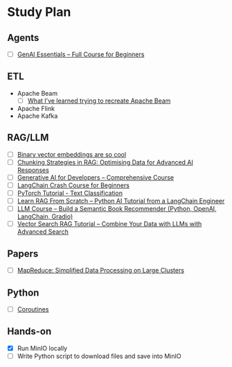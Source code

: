 # Study Plan

## Agents
- [ ] [GenAI Essentials – Full Course for Beginners](https://www.youtube.com/watch?v=nJ25yl34Uqw&t=80479s)

## ETL
- Apache Beam
    - [ ] [What I’ve learned trying to recreate Apache Beam](https://conalldalydev.medium.com/what-ive-learned-trying-to-recreate-apache-beam-4a95a9f4ba6d)
- Apache Flink
- Apache Kafka

## RAG/LLM
- [ ] [Binary vector embeddings are so cool](https://emschwartz.me/binary-vector-embeddings-are-so-cool/)
- [ ] [Chunking Strategies in RAG: Optimising Data for Advanced AI Responses](https://www.youtube.com/watch?v=pIGRwMjhMaQ)
- [ ] [Generative AI for Developers – Comprehensive Course](https://youtu.be/F0GQ0l2NfHA)
- [ ] [LangChain Crash Course for Beginners](https://youtu.be/lG7Uxts9SXs)
- [ ] [PyTorch Tutorial - Text Classification](https://www.youtube.com/watch?v=E0bwEAWmVEM&t=17551s)
- [ ] [Learn RAG From Scratch – Python AI Tutorial from a LangChain Engineer](https://youtu.be/sVcwVQRHIc8)
- [ ] [LLM Course – Build a Semantic Book Recommender (Python, OpenAI, LangChain, Gradio)](https://youtu.be/Q7mS1VHm3Yw)
- [ ] [Vector Search RAG Tutorial – Combine Your Data with LLMs with Advanced Search](https://youtu.be/JEBDfGqrAUA)

## Papers
- [ ] [MapReduce: Simplified Data Processing on Large Clusters](papers/map_reduce.pdf)

## Python
- [ ] [Coroutines](https://dabeaz.com/coroutines/)

## Hands-on
- [x] Run MinIO locally
- [ ] Write Python script to download files and save into MinIO

